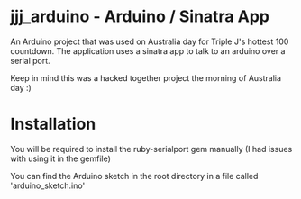 jjj_arduino - Arduino / Sinatra App
===================================

An Arduino project that was used on Australia day for Triple J's hottest 100 countdown. The application uses a sinatra app to talk to an arduino over a serial port.

Keep in mind this was a hacked together project the morning of Australia day :)

Installation
===================================
You will be required to install the ruby-serialport gem manually (I had issues with using it in the gemfile)

You can find the Arduino sketch in the root directory in a file called 'arduino_sketch.ino'
